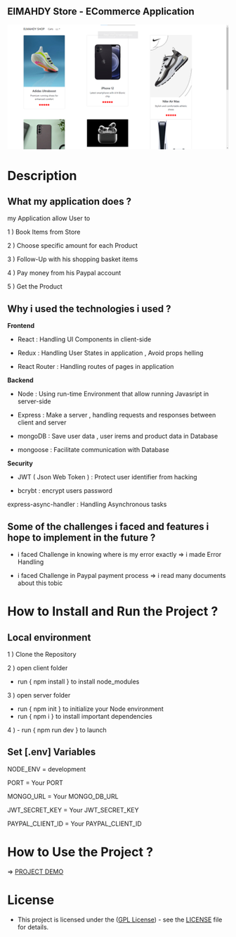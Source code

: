 ## ElMAHDY Store - ECommerce Application

![PHOTO](/image.png)

# Description

## What my application does ?

my Application allow User to

1 ) Book Items from Store

2 ) Choose specific amount for each Product

3 ) Follow-Up with his shopping basket items

4 ) Pay money from his Paypal account

5 ) Get the Product

## Why i used the technologies i used ?

**Frontend**

- React : Handling UI Components in client-side

- Redux : Handling User States in application , Avoid props helling

- React Router : Handling routes of pages in application

**Backend**

- Node : Using run-time Environment that allow running Javasript in server-side

- Express : Make a server , handling requests and responses between client and server

- mongoDB : Save user data , user irems and product data in Database

- mongoose : Facilitate communication with Database

**Security**

- JWT ( Json Web Token ) : Protect user identifier from hacking

- bcrybt : encrypt users password

express-async-handler : Handling Asynchronous tasks

## Some of the challenges i faced and features i hope to implement in the future ?

- i faced Challenge in knowing where is my error exactly => i made Error Handling

- i faced Challenge in Paypal payment process => i read many documents about this tobic

# How to Install and Run the Project ?

## Local environment

1 ) Clone the Repository

2 ) open client folder

- run { npm install } to install node_modules


3 ) open server folder

- run { npm init } to initialize your Node environment
- run { npm i } to install important dependencies 

4 )  - run { npm run dev } to launch


## Set [.env] Variables 

NODE_ENV  = development 

PORT = Your PORT

MONGO_URL = Your MONGO_DB_URL

JWT_SECRET_KEY = Your JWT_SECRET_KEY

PAYPAL_CLIENT_ID = Your PAYPAL_CLIENT_ID


# How to Use the Project ?

 => [ PROJECT DEMO ](https://drive.google.com/file/d/12tfATKvguU7ed3vaVq9Sahdv4oibXH4Z/view?usp=sharing)

# License

- This project is licensed under the ([GPL License](https://choosealicense.com/licenses/gpl-3.0/)) - see the [LICENSE](LICENSE) file for details.
